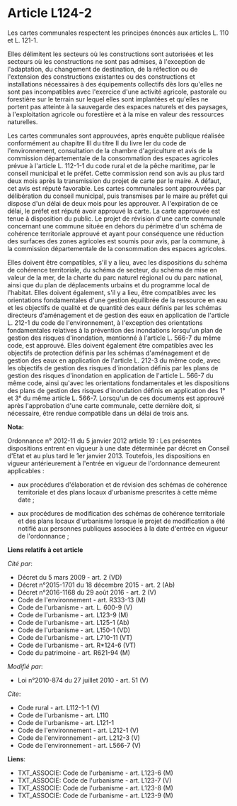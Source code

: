 # Article L124-2

Les cartes communales respectent les principes énoncés aux articles L. 110 et L. 121-1. 

Elles délimitent les secteurs où les constructions sont autorisées et les secteurs où les constructions ne sont pas admises,
à l'exception de l'adaptation, du changement de destination, de la réfection ou de l'extension des constructions existantes
ou des constructions et installations nécessaires à des équipements collectifs dès lors qu'elles ne sont pas incompatibles
avec l'exercice d'une activité agricole, pastorale ou forestière sur le terrain sur lequel elles sont implantées et qu'elles
ne portent pas atteinte à la sauvegarde des espaces naturels et des paysages, à l'exploitation agricole ou forestière et à la
mise en valeur des ressources naturelles. 

Les cartes communales sont approuvées, après enquête publique réalisée conformément au chapitre III du titre II du livre Ier
du code de l'environnement, consultation de la chambre d'agriculture et avis de la commission départementale de la
consommation des espaces agricoles prévue à l'article L. 112-1-1 du code rural et de la pêche maritime, par le conseil
municipal et le préfet. Cette commission rend son avis au plus tard deux mois après la transmission du projet de carte par le
maire. A défaut, cet avis est réputé favorable. Les cartes communales sont approuvées par délibération du conseil municipal,
puis transmises par le maire au préfet qui dispose d'un délai de deux mois pour les approuver. A l'expiration de ce délai, le
préfet est réputé avoir approuvé la carte. La carte approuvée est tenue à disposition du public. Le projet de révision d'une
carte communale concernant une commune située en dehors du périmètre d'un schéma de cohérence territoriale approuvé et ayant
pour conséquence une réduction des surfaces des zones agricoles est soumis pour avis, par la commune, à la commission
départementale de la consommation des espaces agricoles. 

Elles doivent être compatibles, s'il y a lieu, avec les dispositions du schéma de cohérence territoriale, du schéma de
secteur, du schéma de mise en valeur de la mer, de la charte du parc naturel régional ou du parc national, ainsi que du plan
de déplacements urbains et du programme local de l'habitat. Elles doivent également, s'il y a lieu, être compatibles avec les
orientations fondamentales d'une gestion équilibrée de la ressource en eau et les objectifs de qualité et de quantité des
eaux définis par les schémas directeurs d'aménagement et de gestion des eaux en application de l'article L. 212-1 du code de
l'environnement, à l'exception des orientations fondamentales relatives à la prévention des inondations lorsqu'un plan de
gestion des risques d'inondation, mentionné à l'article L. 566-7 du même code, est approuvé. Elles doivent également être
compatibles avec les objectifs de protection définis par les schémas d'aménagement et de gestion des eaux en application de
l'article L. 212-3 du même code, avec les objectifs de gestion des risques d'inondation définis par les plans de gestion des
risques d'inondation en application de l'article L. 566-7 du même code, ainsi qu'avec les orientations fondamentales et les
dispositions des plans de gestion des risques d'inondation définis en application des 1° et 3° du même article L. 566-7.
Lorsqu'un de ces documents est approuvé après l'approbation d'une carte communale, cette dernière doit, si nécessaire, être
rendue compatible dans un délai de trois ans.

**Nota:**

Ordonnance n° 2012-11 du 5 janvier 2012 article 19 : Les présentes dispositions entrent en vigueur à une date déterminée par
décret en Conseil d'Etat et au plus tard le 1er janvier 2013. Toutefois, les dispositions en vigueur antérieurement à
l'entrée en vigueur de l'ordonnance demeurent applicables :

- aux procédures d'élaboration et de révision des schémas de cohérence territoriale et des plans locaux d'urbanisme
prescrites à cette même date ;

- aux procédures de modification des schémas de cohérence territoriale et des plans locaux d'urbanisme lorsque le projet de
modification a été notifié aux personnes publiques associées à la date d'entrée en vigueur de l'ordonnance ;

**Liens relatifs à cet article**

_Cité par_:

  - Décret du 5 mars 2009 - art. 2 (VD)
  - Décret n°2015-1701 du 18 décembre 2015 - art. 2 (Ab)
  - Décret n°2016-1168 du 29 août 2016 - art. 2 (V)
  - Code de l'environnement - art. R333-13 (M)
  - Code de l'urbanisme - art. L. 600-9 (V)
  - Code de l'urbanisme - art. L123-9 (M)
  - Code de l'urbanisme - art. L125-1 (Ab)
  - Code de l'urbanisme - art. L150-1 (VD)
  - Code de l'urbanisme - art. L710-11 (VT)
  - Code de l'urbanisme - art. R*124-6 (VT)
  - Code du patrimoine - art. R621-94 (M)

_Modifié par_:

  - Loi n°2010-874 du 27 juillet 2010 - art. 51 (V)

_Cite_:

  - Code rural - art. L112-1-1 (V)
  - Code de l'urbanisme - art. L110
  - Code de l'urbanisme - art. L121-1
  - Code de l'environnement - art. L212-1 (V)
  - Code de l'environnement - art. L212-3 (V)
  - Code de l'environnement - art. L566-7 (V)

**Liens**:

  - TXT_ASSOCIE: Code de l'urbanisme - art. L123-6 (M)
  - TXT_ASSOCIE: Code de l'urbanisme - art. L123-7 (V)
  - TXT_ASSOCIE: Code de l'urbanisme - art. L123-8 (M)
  - TXT_ASSOCIE: Code de l'urbanisme - art. L123-9 (M)
